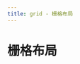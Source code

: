 ```yaml
---
title: grid - 栅格布局
---
```


# 栅格布局

<ClientOnly>
  <grid-demos></grid-demos>
</ClientOnly>
